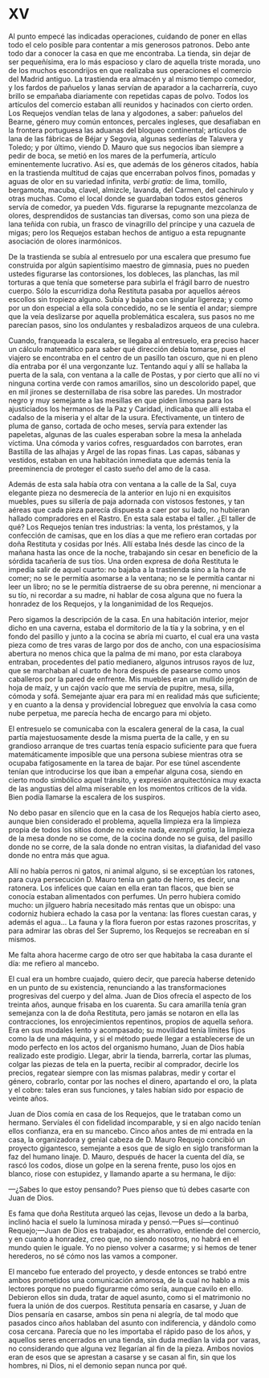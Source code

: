 # XV

Al punto empecé las indicadas operaciones, cuidando de poner en ellas todo el
celo posible para contentar a mis generosos patronos. Debo ante todo dar
a conocer la casa en que me encontraba. La tienda, sin dejar de ser
pequeñísima, era lo más espacioso y claro de aquella triste morada, uno de los
muchos escondrijos en que realizaba sus operaciones el comercio del Madrid
antiguo. La trastienda era almacén y al mismo tiempo comedor, y los fardos de
pañuelos y lanas servían de aparador a la cacharrería, cuyo brillo se empañaba
diariamente con repetidas capas de polvo. Todos los artículos del comercio
estaban allí reunidos y hacinados con cierto orden. Los Requejos vendían telas
de lana y algodones, a saber: pañuelos del Bearne, género muy común entonces,
percales ingleses, que desafiaban en la frontera portuguesa las aduanas del
bloqueo continental; artículos de lana de las fábricas de Béjar y Segovia,
algunas sederías de Talavera y Toledo; y por último, viendo D. Mauro que sus
negocios iban siempre a pedir de boca, se metió en los mares de la perfumería,
artículo eminentemente lucrativo. Así es, que además de los géneros citados,
había en la trastienda multitud de cajas que encerraban polvos finos, pomadas
y aguas de olor en su variedad infinita, *verbi gratia*: de lima, tomillo,
bergamota, macuba, clavel, almizcle, lavanda, del Carmen, del cachirulo y otras
muchas. Como el local donde se guardaban todos estos géneros servía de comedor,
ya pueden Vds. figurarse la repugnante mezcolanza de olores, desprendidos de
sustancias tan diversas, como son una pieza de lana teñida con rubia, un frasco
de vinagrillo del príncipe y una cazuela de migas; pero los Requejos estaban
hechos de antiguo a esta repugnante asociación de olores inarmónicos.

De la trastienda se subía al entresuelo por una escalera que presumo fue
construida por algún sapientísimo maestro de gimnasia, pues no pueden ustedes
figurarse las contorsiones, los dobleces, las planchas, las mil torturas a que
tenía que someterse para subirla el frágil barro de nuestro cuerpo. Sólo la
escurridiza doña Restituta pasaba por aquellos aéreos escollos sin tropiezo
alguno. Subía y bajaba con singular ligereza; y como por un don especial a ella
sola concedido, no se le sentía el andar; siempre que la veía deslizarse por
aquella problemática escalera, sus pasos no me parecían pasos, sino los
ondulantes y resbaladizos arqueos de una culebra.

Cuando, franqueada la escalera, se llegaba al entresuelo, era preciso hacer un
cálculo matemático para saber qué dirección debía tomarse, pues el viajero se
encontraba en el centro de un pasillo tan oscuro, que ni en pleno día entraba
por él una vergonzante luz. Tentando aquí y allí se hallaba la puerta de la
sala, con ventana a la calle de Postas, y por cierto que allí no vi ninguna
cortina verde con ramos amarillos, sino un descolorido papel, que en mil
jirones se desternillaba de risa sobre las paredes. Un mostrador negro y muy
semejante a las mesillas en que piden limosna para los ajusticiados los
hermanos de la Paz y Caridad, indicaba que allí estaba el cadalso de la miseria
y el altar de la usura. Efectivamente, un tintero de pluma de ganso, cortada de
ocho meses, servía para extender las papeletas, algunas de las cuales esperaban
sobre la mesa la anhelada víctima. Una cómoda y varios cofres, resguardados con
barrotes, eran Bastilla de las alhajas y Argel de las ropas finas. Las capas,
sábanas y vestidos, estaban en una habitación inmediata que además tenía la
preeminencia de proteger el casto sueño del amo de la casa.

Además de esta sala había otra con ventana a la calle de la Sal, cuya elegante
pieza no desmerecía de la anterior en lujo ni en exquisitos muebles, pues su
sillería de paja adornada con vistosos festones, y tan aéreas que cada pieza
parecía dispuesta a caer por su lado, no hubieran hallado compradores en el
Rastro. En esta sala estaba el taller. ¿El taller de qué? Los Requejos tenían
tres industrias: la venta, los préstamos, y la confección de camisas, que en
los días a que me refiero eran cortadas por doña Restituta y cosidas por Inés.
Allí estaba Inés desde las cinco de la mañana hasta las once de la noche,
trabajando sin cesar en beneficio de la sórdida tacañería de sus tíos. Una
orden expresa de doña Restituta le impedía salir de aquel cuarto: no bajaba
a la trastienda sino a la hora de comer; no se le permitía asomarse a la
ventana; no se le permitía cantar ni leer un libro; no se le permitía
distraerse de su obra perenne, ni mencionar a su tío, ni recordar a su madre,
ni hablar de cosa alguna que no fuera la honradez de los Requejos, y la
longanimidad de los Requejos.

Pero sigamos la descripción de la casa. En una habitación interior, mejor dicho
en una caverna, estaba el dormitorio de la tía y la sobrina, y en el fondo del
pasillo y junto a la cocina se abría mi cuarto, el cual era una vasta pieza
como de tres varas de largo por dos de ancho, con una espaciosísima abertura no
menos chica que la palma de mi mano, por esta claraboya entraban, procedentes
del patio medianero, algunos intrusos rayos de luz, que se marchaban al cuarto
de hora después de pasearse como unos caballeros por la pared de enfrente. Mis
muebles eran un mullido jergón de hoja de maíz, y un cajón vacío que me servía
de pupitre, mesa, silla, cómoda y sofá. Semejante ajuar era para mí en realidad
más que suficiente; y en cuanto a la densa y providencial lobreguez que
envolvía la casa como nube perpetua, me parecía hecha de encargo para mi
objeto.

El entresuelo se comunicaba con la escalera general de la casa, la cual partía
majestuosamente desde la misma puerta de la calle, y en su grandioso arranque
de tres cuartas tenía espacio suficiente para que fuera matemáticamente
imposible que una persona subiese mientras otra se ocupaba fatigosamente en la
tarea de bajar. Por ese túnel ascendente tenían que introducirse los que iban
a empeñar alguna cosa, siendo en cierto modo simbólico aquel tránsito,
y expresión arquitectónica muy exacta de las angustias del alma miserable en
los momentos críticos de la vida. Bien podía llamarse la escalera de los
suspiros.

No debo pasar en silencio que en la casa de los Requejos había cierto aseo,
aunque bien considerado el problema, aquella limpieza era la limpieza propia de
todos los sitios donde no existe nada, *exempli gratia*, la limpieza de la mesa
donde no se come, de la cocina donde no se guisa, del pasillo donde no se
corre, de la sala donde no entran visitas, la diafanidad del vaso donde no
entra más que agua.

Allí no había perros ni gatos, ni animal alguno, si se exceptúan los ratones,
para cuya persecución D. Mauro tenía un gato de hierro, es decir, una ratonera.
Los infelices que caían en ella eran tan flacos, que bien se conocía estaban
alimentados con perfumes. Un perro hubiera comido mucho: un jilguero habría
necesitado más rentas que un obispo: una codorniz hubiera echado la casa por la
ventana: las flores cuestan caras, y además el agua... La fauna y la flora
fueron por estas razones proscritas, y para admirar las obras del Ser Supremo,
los Requejos se recreaban en sí mismos.

Me falta ahora hacerme cargo de otro ser que habitaba la casa durante el día:
me refiero al mancebo.

El cual era un hombre cuajado, quiero decir, que parecía haberse detenido en un
punto de su existencia, renunciando a las transformaciones progresivas del
cuerpo y del alma. Juan de Dios ofrecía el aspecto de los treinta años, aunque
frisaba en los cuarenta. Su cara amarilla tenía gran semejanza con la de doña
Restituta, pero jamás se notaron en ella las contracciones, los enrojecimientos
repentinos, propios de aquella señora. Era en sus modales lento y acompasado;
su movilidad tenía límites fijos como la de una máquina, y si el método puede
llegar a establecerse de un modo perfecto en los actos del organismo humano,
Juan de Dios había realizado este prodigio. Llegar, abrir la tienda, barrerla,
cortar las plumas, colgar las piezas de tela en la puerta, recibir al
comprador, decirle los precios, regatear siempre con las mismas palabras, medir
y cortar el género, cobrarlo, contar por las noches el dinero, apartando el
oro, la plata y el cobre: tales eran sus funciones, y tales habían sido por
espacio de veinte años.

Juan de Dios comía en casa de los Requejos, que le trataban como un hermano.
Servíales él con fidelidad incomparable, y si en algo nacido tenían ellos
confianza, era en su mancebo. Cinco años antes de mi entrada en la casa, la
organizadora y genial cabeza de D. Mauro Requejo concibió un proyecto
gigantesco, semejante a esos que de siglo en siglo transforman la faz del
humano linaje. D. Mauro, después de hacer la cuenta del día, se rascó los
codos, diose un golpe en la serena frente, puso los ojos en blanco, riose con
estupidez, y llamando aparte a su hermana, le dijo:

—¿Sabes lo que estoy pensando? Pues pienso que tú debes casarte con Juan de
Dios.

Es fama que doña Restituta arqueó las cejas, llevose un dedo a la barba,
inclinó hacia el suelo la luminosa mirada y pensó.—Pues sí—continuó
Requejo;—Juan de Dios es trabajador, es ahorrativo, entiende del comercio,
y en cuanto a honradez, creo que, no siendo nosotros, no habrá en el mundo
quien le iguale. Yo no pienso volver a casarme; y si hemos de tener herederos,
no sé cómo nos las vamos a componer.

El mancebo fue enterado del proyecto, y desde entonces se trabó entre ambos
prometidos una comunicación amorosa, de la cual no hablo a mis lectores porque
no puedo figurarme cómo sería, aunque cavilo en ello. Debieron ellos sin duda,
tratar de aquel asunto, como si el matrimonio no fuera la unión de dos cuerpos.
Restituta pensaría en casarse, y Juan de Dios pensaría en casarse, ambos sin
pena ni alegría, de tal modo que pasados cinco años hablaban del asunto con
indiferencia, y dándolo como cosa cercana. Parecía que no les importaba el
rápido paso de los años, y aquellos seres encerrados en una tienda, sin duda
medían la vida por varas, no considerando que alguna vez llegarían al fin de la
pieza. Ambos novios eran de esos que se aprestan a casarse y se casan al fin,
sin que los hombres, ni Dios, ni el demonio sepan nunca por qué.
